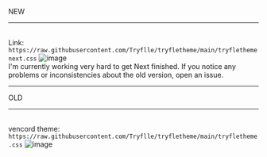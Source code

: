 NEW
___
<br >Link: `https://raw.githubusercontent.com/Tryflle/tryfletheme/main/tryflethemenext.css` 
![image](https://github.com/user-attachments/assets/69875be6-516a-4ddb-a159-3f9f00439b9d)
<br >I'm currently working very hard to get Next finished. If you notice any problems or inconsistencies about the old version, open an issue.

___
OLD
___
<br >vencord theme: `https://raw.githubusercontent.com/Tryflle/tryfletheme/main/tryfletheme.css`
![image](https://github.com/Tryflle/tryfletheme/assets/111710533/9aa0f7ad-c2c4-4adc-998c-06e2d6980139)
